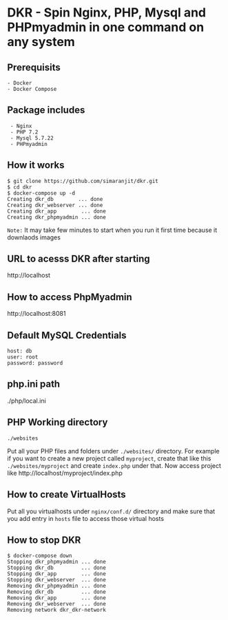 # DKR - Spin Nginx, PHP, Mysql and PHPmyadmin in one command on any system
## Prerequisits
```
- Docker
- Docker Compose
```

## Package includes
```
 - Nginx
 - PHP 7.2
 - Mysql 5.7.22
 - PHPmyadmin
```

## How it works
```
$ git clone https://github.com/simaranjit/dkr.git
$ cd dkr
$ docker-compose up -d
Creating dkr_db        ... done
Creating dkr_webserver ... done
Creating dkr_app        ... done
Creating dkr_phpmyadmin ... done
```
`Note:` It may take few minutes to start when you run it first time because it downlaods images

## URL to acesss DKR after starting
http://localhost

## How to access PhpMyadmin
http://localhost:8081

## Default MySQL Credentials
```
host: db
user: root
password: password
```

## php.ini path
./php/local.ini

## PHP Working directory
`./websites`

Put all your PHP files and folders under `./websites/` directory. For example if you want to create a new project called `myproject`, create that like this `./websites/myproject` and create `index.php` under that.
Now access project like http://localhost/myproject/index.php

## How to create VirtualHosts
Put all you virtualhosts under `nginx/conf.d/` directory and make sure that you add entry in `hosts` file to access those virtual hosts

## How to stop DKR
```
$ docker-compose down
Stopping dkr_phpmyadmin ... done
Stopping dkr_db         ... done
Stopping dkr_app        ... done
Stopping dkr_webserver  ... done
Removing dkr_phpmyadmin ... done
Removing dkr_db         ... done
Removing dkr_app        ... done
Removing dkr_webserver  ... done
Removing network dkr_dkr-network
```
